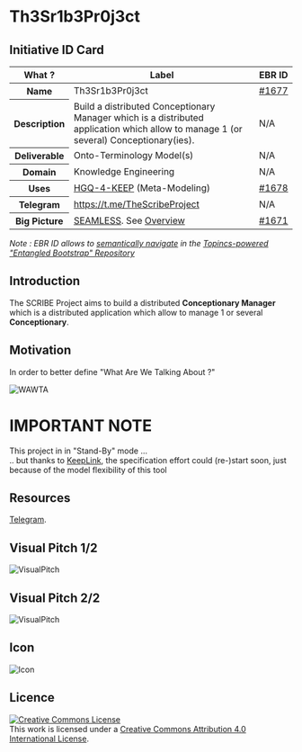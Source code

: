 Th3Sr1b3Pr0j3ct
==

Initiative ID Card
-
<table>
    <thead>
        <tr>
            <th>What ?</th>
            <th>Label</th>
            <th>EBR ID</th>
        </tr>
    </thead>
    <tbody>
        <tr>
            <th>Name</th>
            <td>Th3Sr1b3Pr0j3ct</td>
            <td><a href="https://www.topincs.com/EntangledBootstrap/1677">#1677</a></td>
        </tr>
        <tr>
            <th>Description</th>
            <td>Build a distributed Conceptionary Manager which is a distributed application which allow to manage 1 (or several) Conceptionary(ies).</td>
            <td>N/A</td>
        </tr>
        <tr>
            <th>Deliverable</th>
            <td>Onto-Terminology Model(s)</td>
            <td>N/A</td>
        </tr>
        <tr>
            <th>Domain</th>
            <td>Knowledge Engineering</td>
            <td>N/A</td>
        </tr>
        <tr>
            <th>Uses</th>
            <td><a href="https://github.com/iPlumb3r/KeQuarks">HGQ-4-KEEP</a> (Meta-Modeling)</td>
            <td><a href="https://www.topincs.com/EntangledBootstrap/1678">#1678</a></td>
        </tr>
        <tr>
            <th>Telegram</th>
            <td><a href="https://t.me/TheScribeProject">https://t.me/TheScribeProject</a></td>
            <td>N/A</td>
        </tr>
        <tr>
            <th>Big Picture</th>
            <td><a href="https://github.com/iPlumb3r/BigPicture">SEAMLESS</a>. See <a href="http://hubject.net/iPlumb3r/GitHub/BigPicture.html">Overview</a></td>
            <td><a href="https://www.topincs.com/EntangledBootstrap/1671">#1671</a></td>
        </tr>
    </tbody>
</table>

_Note : EBR ID allows to <a href="https://github.com/iPlumb3r/BigPicture/blob/master/HowTo/Navigate_EN.md">semantically navigate</a> in the <a href="https://www.topincs.com/EntangledBootstrap/">Topincs-powered "Entangled Bootstrap" Repository</a>_


Introduction
-

The SCRIBE Project aims to build a distributed **Conceptionary Manager** which is a distributed application which allow to manage 1 or several **Conceptionary**. 

Motivation
-
In order to better define "What Are We Talking About ?"

![WAWTA](https://github.com/iPlumb3r/Th3Sr1b3Pr0j3ct/blob/master/images/WhatAreWeTalkingAbout.png)

IMPORTANT NOTE
==
This project in in "Stand-By" mode ...   
.. but thanks to <a href="https://github.com/iPlumb3r/KeepLink">KeepLink</a>, the specification effort could (re-)start soon, just because of the model flexibility of this tool

Resources
-
<a href="https://t.me/TheScribeProject">Telegram</a>.  

Visual Pitch 1/2
-
![VisualPitch](https://github.com/iPlumb3r/Th3Sr1b3Pr0j3ct/blob/master/images/VisualPitch_1.png)

Visual Pitch 2/2
-
![VisualPitch](https://github.com/iPlumb3r/Th3Sr1b3Pr0j3ct/blob/master/images/VisualPitch_2.png)

Icon
-
![Icon](https://github.com/iPlumb3r/Th3Sr1b3Pr0j3ct/blob/master/images/icon%40Th3Sr1b3Pr0j3ct.jpg)

Licence 
-
<a rel="license" href="http://creativecommons.org/licenses/by/4.0/"><img alt="Creative Commons License" style="border-width:0" src="https://i.creativecommons.org/l/by/4.0/88x31.png" /></a><br />This work is licensed under a <a rel="license" href="http://creativecommons.org/licenses/by/4.0/">Creative Commons Attribution 4.0 International License</a>.
